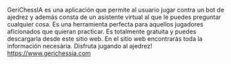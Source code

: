 GeriChessIA es una aplicación que permite al usuario jugar contra un bot de ajedrez y además consta de un asistente virtual al que le puedes preguntar cualquier cosa. 
Es una herramienta perfecta para aquellos jugadores aficionados que quieran practicar. Es totalmente gratuita y puedes descargarla desde este sitio web. En el sitio web encontrarás toda la información necesària. Disfruta jugando al ajedrez! 
https://www.gerichessia.com
